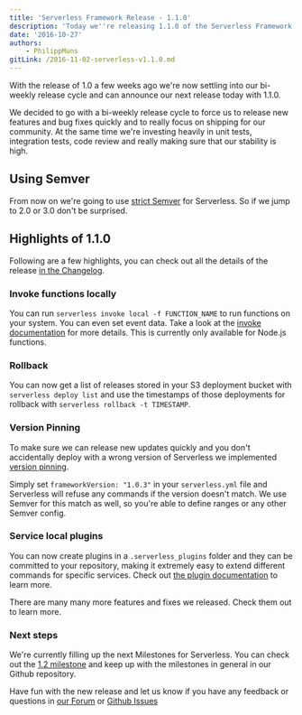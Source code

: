 ```yaml
---
title: 'Serverless Framework Release - 1.1.0'
description: 'Today we''re releasing 1.1.0 of the Serverless Framework'
date: '2016-10-27'
authors:
    - PhilippMuns
gitLink: /2016-11-02-serverless-v1.1.0.md
---
```


With the release of 1.0 a few weeks ago we're now settling into our bi-weekly release cycle and can announce our next release today with 1.1.0.

We decided to go with a bi-weekly release cycle to force us to release new features and bug fixes quickly and to really focus on shipping for our community. At the same time we're investing heavily in unit tests, integration tests, code review and really making sure that our stability is high.

## Using Semver

From now on we're going to use [strict Semver](http://semver.org/) for Serverless. So if we jump to 2.0 or 3.0 don't be surprised.

## Highlights of 1.1.0

Following are a few highlights, you can check out all the details of the release [in the Changelog](https://github.com/serverless/serverless/releases/tag/v1.1.0).

### Invoke functions locally

You can run `serverless invoke local -f FUNCTION_NAME` to run functions on your system. You can even set event data. Take a look at the [invoke documentation](https://serverless.com/framework/docs/providers/aws/cli-reference/invoke/) for more details. This is currently only available for Node.js functions.

### Rollback

You can now get a list of releases stored in your S3 deployment bucket with `serverless deploy list` and use the timestamps of those deployments for rollback with `serverless rollback -t TIMESTAMP`.

### Version Pinning

To make sure we can release new updates quickly and you don't accidentally deploy with a wrong version of Serverless we implemented [version pinning](https://serverless.com/framework/docs/providers/aws/guide/version/).

Simply set `frameworkVersion: "1.0.3"` in your `serverless.yml` file and Serverless will refuse any commands if the version doesn't match. We use Semver for this match as well, so you're able to define ranges or any other Semver config.

### Service local plugins
You can now create plugins in a `.serverless_plugins` folder and they can be committed to your repository, making it extremely easy to extend different commands for specific services. Check out [the plugin documentation](https://serverless.com/framework/docs/providers/aws/guide/plugins#service-local-plugin) to learn more.

There are many many more features and fixes we released. Check them out to learn more.

### Next steps

We're currently filling up the next Milestones for Serverless. You can check out the [1.2 milestone](https://github.com/serverless/serverless/milestone/16) and keep up with the milestones in general in our Github repository.

Have fun with the new release and let us know if you have any feedback or questions in [our Forum](http://forum.serverless.com/) or [Github Issues](https://github.com/serverless/serverless/issues)

